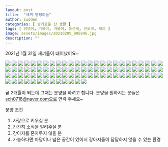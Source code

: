 ```yaml
---
layout: post
title:  "새끼 댕댕이들"
author: sudden
categories: [ 슬기로운 산 생활 ]
tags: [ 댕댕이, 가을이, 겨울이, 풍산개, 진도개, 새끼 ]
image: assets/images/20210209_095846.jpg
description: ""
---
```


2021년 1월 31일 새끼들이 태어났어요~

![](/assets/images/20210209_095539.jpg)
![](/assets/images/20210209_100704.jpg)
![](/assets/images/20210209_100713.jpg)
![](/assets/images/20210209_100731.jpg)
![](/assets/images/20210211_105752.jpg)
![](/assets/images/20210212_100602.jpg)
![](/assets/images/20210212_100605.jpg)
![](/assets/images/20210212_100611.jpg)
![](/assets/images/20210212_101553.jpg)
![](/assets/images/20210212_101555.jpg)
![](/assets/images/20210212_152938.jpg)
![](/assets/images/20210214_110459.jpg)
![](/assets/images/20210214_110642.jpg)
![](/assets/images/20210214_110650.jpg)
![](/assets/images/20210214_110654.jpg)
![](/assets/images/20210214_110657.jpg)
![](/assets/images/20210214_110701.jpg)
![](/assets/images/20210214_110707.jpg)
![](/assets/images/20210214_110723.jpg)
![](/assets/images/20210214_110816.jpg)
![](/assets/images/20210214_110830.jpg)
![](/assets/images/20210214_110834.jpg)
![](/assets/images/20210214_152411.jpg)
![](/assets/images/20210214_152414.jpg)
![](/assets/images/20210227_105615.jpg)
![](/assets/images/20210227_105623.jpg)
![](/assets/images/20210227_110108.jpg)
![](/assets/images/20210227_110117.jpg)
![](/assets/images/20210227_111110.jpg)
![](/assets/images/20210227_111114.jpg)
![](/assets/images/20210227_112949.jpg)
![](/assets/images/20210227_113610.jpg)
![](/assets/images/20210227_113822.jpg)
![](/assets/images/20210227_113851.jpg)
![](/assets/images/20210227_135316.jpg)
![](/assets/images/20210227_140100.jpg)
![](/assets/images/20210227_140103.jpg)
![](/assets/images/20210227_140139.jpg)
![](/assets/images/20210227_140145.jpg)
![](/assets/images/20210227_140200.jpg)
![](/assets/images/20210227_140355.jpg)
![](/assets/images/20210227_140406.jpg)
![](/assets/images/20210227_140411.jpg)
![](/assets/images/20210227_144014.jpg)
![](/assets/images/20210227_144049.jpg)
![](/assets/images/20210227_150616.jpg)
![](/assets/images/20210313_141604.jpg)
![](/assets/images/20210313_141611.jpg)
![](/assets/images/20210313_141628.jpg)
![](/assets/images/20210313_141706.jpg)
![](/assets/images/20210313_141741.jpg)
![](/assets/images/20210313_141747.jpg)
![](/assets/images/20210313_141758.jpg)
![](/assets/images/20210313_141818.jpg)
![](/assets/images/20210313_141839.jpg)
![](/assets/images/20210313_141948.jpg)
![](/assets/images/20210313_141951.jpg)
![](/assets/images/20210313_142009.jpg)
![](/assets/images/20210313_142025.jpg)
![](/assets/images/20210313_142031.jpg)
![](/assets/images/20210313_142157.jpg)
![](/assets/images/20210313_142201.jpg)
![](/assets/images/20210313_142205.jpg)
![](/assets/images/20210313_142206.jpg)
![](/assets/images/20210313_142214.jpg)
![](/assets/images/20210313_142225.jpg)
![](/assets/images/20210313_142227.jpg)
![](/assets/images/20210313_142229.jpg)
![](/assets/images/20210313_142420.jpg)
![](/assets/images/20210313_142421.jpg)
![](/assets/images/20210313_142429.jpg)
![](/assets/images/20210313_142440.jpg)
![](/assets/images/20210313_142443.jpg)
![](/assets/images/20210313_142620.jpg)
![](/assets/images/20210313_142626.jpg)
![](/assets/images/20210313_142634.jpg)
![](/assets/images/20210313_142643.jpg)
![](/assets/images/20210313_142647.jpg)
![](/assets/images/20210313_142702.jpg)
![](/assets/images/20210313_143041.jpg)
![](/assets/images/20210313_143051.jpg)
![](/assets/images/20210313_143132.jpg)
![](/assets/images/20210313_143136.jpg)
![](/assets/images/20210313_143153.jpg)
![](/assets/images/20210313_143201.jpg)
![](/assets/images/20210313_143205.jpg)
![](/assets/images/20210313_143231.jpg)
![](/assets/images/20210314_100656.jpg)

곧 2개월이 되는데 그때는 분양을 하려고 합니다.
분양을 원하시는 분들은 sch0718@naver.com으로 연락 주세요~

분양 조건
1. 사랑으로 키우실 분
2. 간간히 소식을 알려주실 분
3. 강아지를 혼자두지 않을 분
4. 가능하다면 마당이나 넓은 공간이 있어서 강아지들이 답답하지 않을 수 있는 환경